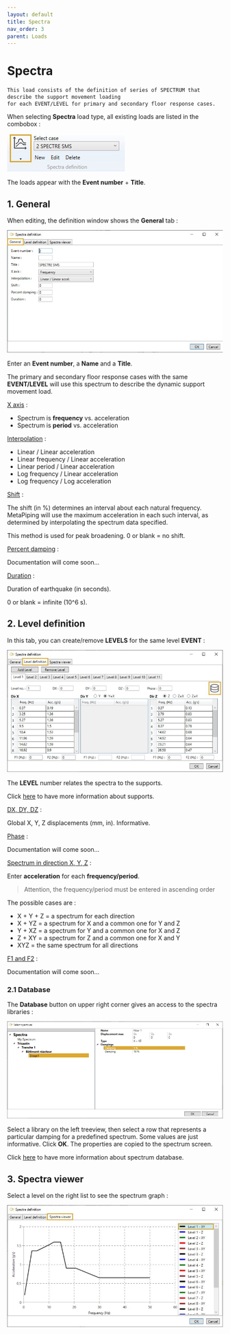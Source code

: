 ```yaml
---
layout: default
title: Spectra
nav_order: 3
parent: Loads
---
```


# Spectra

    This load consists of the definition of series of SPECTRUM that describe the support movement loading
    for each EVENT/LEVEL for primary and secondary floor response cases.


When selecting **Spectra** load type, all existing loads are listed in the combobox :

![Image](../Images/Load3.jpg)

The loads appear with the **Event number** + **Title**.

## 1. General

When editing, the definition window shows the **General** tab :

![Image](../Images/Load4.jpg)

Enter an **Event number**, a **Name** and a **Title**.

The primary and secondary floor response cases with the same **EVENT/LEVEL** will use this spectrum to describe the dynamic support movement load.

<ins>X axis</ins> :

- Spectrum is **frequency** vs. acceleration
- Spectrum is **period** vs. acceleration

<ins>Interpolation</ins> :

- Linear / Linear acceleration
- Linear frequency / Linear acceleration
- Linear period / Linear acceleration
- Log frequency / Linear acceleration
- Log frequency / Log acceleration

<ins>Shift</ins> :

The shift (in %) determines an interval about each natural frequency. MetaPiping will use the maximum acceleration in each such interval, as determined by interpolating the spectrum data specified.

This method is used for peak broadening. 0 or blank = no shift.

<ins>Percent damping</ins> :

Documentation will come soon…

<ins>Duration</ins> :

Duration of earthquake (in seconds).

0 or blank = infinite (10^6 s).

## 2. Level definition

In this tab, you can create/remove **LEVELS** for the same level **EVENT** :

![Image](../Images/Load5.jpg)

The **LEVEL** number relates the spectra to the supports.

Click [here](https://documentation.metapiping.com/Design/Restraints.html) to have more information about supports.

<ins>DX, DY, DZ</ins> :

Global X, Y, Z displacements (mm, in). Informative.

<ins>Phase</ins> :

Documentation will come soon…

<ins>Spectrum in direction X, Y, Z</ins> :

Enter **acceleration** for each **frequency/period**.

>Attention, the frequency/period must be entered in ascending order

The possible cases are :

- X + Y + Z = a spectrum for each direction
- X + YZ = a spectrum for X and a common one for Y and Z
- Y + XZ = a spectrum for Y and a common one for X and Z
- Z + XY = a spectrum for Z and a common one for X and Y
- XYZ = the same spectrum for all directions

<ins>F1 and F2</ins> :

Documentation will come soon…

### 2.1 Database

The **Database** button on upper right corner gives an access to the spectra libraries :

![Image](../Images/Load6.jpg)

Select a library on the left treeview, then select a row that represents a particular damping for a predefined spectrum. Some values are just informative. Click **OK**. The properties are copied to the spectrum screen.

Click [here](https://documentation.metapiping.com/Settings/Databases/Spectra.html) to have more information about spectrum database.

## 3. Spectra viewer

Select a level on the right list to see the spectrum graph :

![Image](../Images/Load7.jpg)
